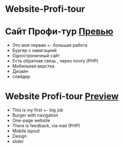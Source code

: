 # Website-Profi-tour 
# Сайт Профи-тур [Превью](https://pythonandreevih.github.io/Website-Profi-tour/)
- Это моя первая +- большая работа
- Бургер с навигацией 
- Одностроничный сайт
- Есть обратная связь , через почту (PHP)
- Мобильная верстка
- Дизайн
- слайдер

# Website Profi-tour  [Preview](https://pythonandreevih.github.io/Website-Profi-tour/)
- This is my first +- big job
- Burger with navigation 
- One-page website
- There is feedback, via mail (PHP)
- Mobile layout
- Design
- slider


